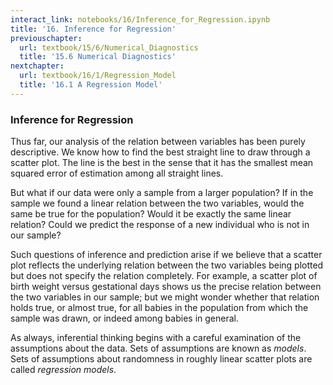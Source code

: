 ```yaml
---
interact_link: notebooks/16/Inference_for_Regression.ipynb
title: '16. Inference for Regression'
previouschapter:
  url: textbook/15/6/Numerical_Diagnostics
  title: '15.6 Numerical Diagnostics'
nextchapter:
  url: textbook/16/1/Regression_Model
  title: '16.1 A Regression Model'
---
```


### Inference for Regression ###

Thus far, our analysis of the relation between variables has been purely descriptive. We know how to find the best straight line to draw through a scatter plot. The line is the best in the sense that it has the smallest mean squared error of estimation among all straight lines.

But what if our data were only a sample from a larger population? If in the sample we found a linear relation between the two variables, would the same be true for the population? Would it be exactly the same linear relation? Could we predict the response of a new individual who is not in our sample?

Such questions of inference and prediction arise if we believe that a scatter plot reflects the underlying relation between the two variables being plotted but does not specify the relation completely. For example, a scatter plot of birth weight versus gestational days shows us the precise relation between the two variables in our sample; but we might wonder whether that relation holds true, or almost true, for all babies in the population from which the sample was drawn, or indeed among babies in general.

As always, inferential thinking begins with a careful examination of the assumptions about the data. Sets of assumptions are known as *models*. Sets of assumptions about randomness in roughly linear scatter plots are called *regression models*.
